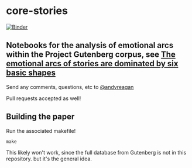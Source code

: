 # core-stories

[![Binder](https://mybinder.org/badge.svg)](https://mybinder.org/v2/gh/andyreagan/core-stories/master)

## Notebooks for the analysis of emotional arcs within the Project Gutenberg corpus, see [The emotional arcs of stories are dominated by six basic shapes](https://arxiv.org/abs/1606.07772)

Send any comments, questions, etc to [@andyreagan](https://twitter.com/andyreagan)

Pull requests accepted as well!

## Building the paper

Run the associated makefile!

```
make
```

This likely won't work, since the full database from Gutenberg is not in this repository. but it's the general idea.
